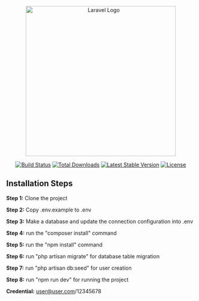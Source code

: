 <p align="center"><a href="https://laravel.com" target="_blank"><img src="https://raw.githubusercontent.com/laravel/art/master/logo-lockup/5%20SVG/2%20CMYK/1%20Full%20Color/laravel-logolockup-cmyk-red.svg" width="400" alt="Laravel Logo"></a></p>

<p align="center">
<a href="https://github.com/laravel/framework/actions"><img src="https://github.com/laravel/framework/workflows/tests/badge.svg" alt="Build Status"></a>
<a href="https://packagist.org/packages/laravel/framework"><img src="https://img.shields.io/packagist/dt/laravel/framework" alt="Total Downloads"></a>
<a href="https://packagist.org/packages/laravel/framework"><img src="https://img.shields.io/packagist/v/laravel/framework" alt="Latest Stable Version"></a>
<a href="https://packagist.org/packages/laravel/framework"><img src="https://img.shields.io/packagist/l/laravel/framework" alt="License"></a>
</p>

## Installation Steps

**Step 1:** Clone the project

**Step 2:** Copy .env.example to .env

**Step 3:** Make a database and update the connection configuration into .env

**Step 4:** run the "composer install" command

**Step 5:** run the "npm install" command

**Step 6:** run "php artisan migrate" for database table migration

**Step 7:** run "php artisan db:seed" for user creation 

**Step 8:** run "npm run dev" for running the project

**Credential:** user@user.com/12345678
